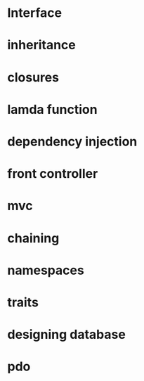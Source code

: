 # Interface
# inheritance
# closures
# lamda function
# dependency injection 
# front controller
# mvc
# chaining
# namespaces 
# traits
# designing database
# pdo

